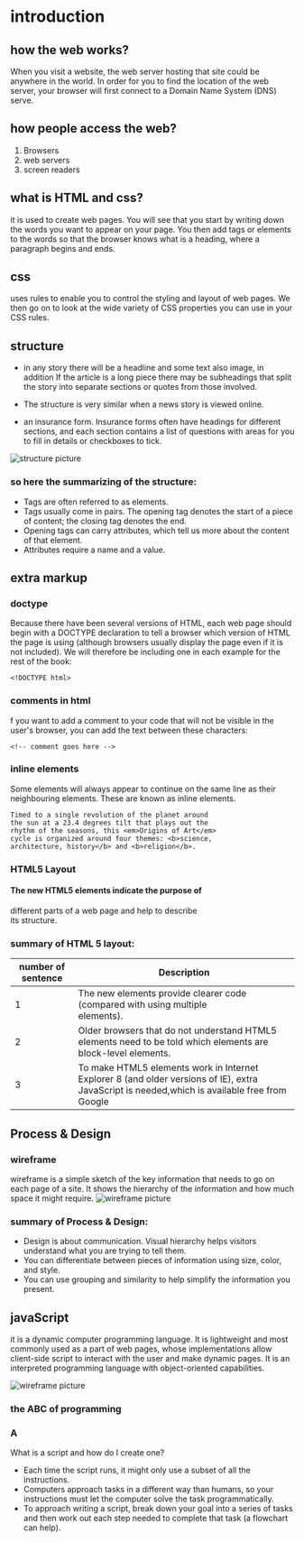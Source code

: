 # introduction 
## how the web works?
When you visit a website, the web server 
hosting that site could be anywhere in the 
world. In order for you to find the location of 
the web server, your browser will first connect 
to a Domain Name System (DNS) serve.

## how people access the web?
1. Browsers
2. web servers
3. screen readers


## what is HTML and css?
it is used to create web pages. You will see that you start by writing down 
the words you want to appear 
on your page. You then add tags 
or elements to the words so 
that the browser knows what is 
a heading, where a paragraph 
begins and ends.

## css
uses rules to enable you to control the styling and layout of web pages. We then go on to look at the wide variety of CSS properties you can use in your CSS rules.

## structure

* in any story there will be a headline and some text also image, in addition  If the  article is a long piece there may be subheadings that split the story into separate sections or quotes from those involved. 

* The structure is very similar when a news story is viewed online.

* an insurance form. Insurance forms often have headings for different sections, and each section contains a list of questions with areas for you to fill in details or checkboxes to tick.


![structure picture](https://i.pinimg.com/originals/c3/16/b8/c316b804abc25e9b1c509b1a96d5c9f6.jpg)



### so here the summarizing of the structure: 
+ Tags are often referred to as elements. 
+ Tags usually come in pairs. The opening tag denotes the start of a piece of content; the closing tag denotes the end.
+ Opening tags can carry attributes, which tell us more about the content of that element.
+ Attributes require a name and a value.


## extra markup 

### doctype 
Because there have been several versions of HTML, each web page should begin with a DOCTYPE declaration to tell a browser which version of HTML the page is using (although browsers usually display the page even if it is not included). We will therefore be including one in each example for the rest of the book:

```
<!DOCTYPE html>
```
### comments in html 
f you want to add a comment to your code that will not be visible in the user's browser, you can add the text between these characters:

```
<!-- comment goes here -->
```


### inline elements
Some elements will always appear to continue on the same line as their neighbouring elements. These are known as inline elements.

```
Timed to a single revolution of the planet around 
the sun at a 23.4 degrees tilt that plays out the 
rhythm of the seasons, this <em>Origins of Art</em> 
cycle is organized around four themes: <b>science, 
architecture, history</b> and <b>religion</b>.
```

### HTML5 Layout
#### The new HTML5 elements indicate the purpose of  
different parts of a web page and help to describe      
its structure.

### summary of HTML 5 layout: 
|number of sentence| Description |
| --- | ----------- |
| 1 | The new elements provide clearer code (compared with using multiple <div> elements).|
| 2 | Older browsers that do not understand HTML5 elements need to be told which elements are block-level elements. |
| 3 |To make HTML5 elements work in Internet Explorer 8 (and older versions of IE), extra JavaScript is needed,which is available free from Google|

## Process & Design
### wireframe
wireframe is a simple sketch of the key information that needs to go on each page of a site. It shows the hierarchy of the information and how much space it might require.
![wireframe picture](https://1.bp.blogspot.com/-PhyV5GH7jkY/XpjvXknqiwI/AAAAAAAAOjg/CUKFev6qC1EJ_MoRCmcptbRcSlVGTmaTgCLcBGAsYHQ/s1600/UX%2Bdesign%2Bcon%2Blicencia%2Bde%2BAdobeStock_265620187.jpg)

### summary of Process & Design: 
+ Design is about communication. Visual hierarchy helps visitors understand what you are trying to tell them.
+ You can differentiate between pieces of information using size, color, and style. 
+ You can use grouping and similarity to help simplify the information you present.

## javaScript
it is a dynamic computer programming language. It is lightweight and most commonly used as a part of web pages, whose implementations allow client-side script to interact with the user and make dynamic pages. It is an interpreted programming language with object-oriented capabilities.

![wireframe picture](https://venturebeat.com/wp-content/uploads/2018/01/javascript.jpg?fit=1800%2C1116&strip=all)

### the ABC of programming 

### A
What is a script and how do I create one?

- Each time the script runs, it might only use a subset of all the instructions. 
- Computers approach tasks in a different way than humans, so your instructions must let the computer solve the task programmatically. 
- To approach writing a script, break down your goal into 
a series of tasks and then work out each step needed 
to complete that task (a flowchart can help).








